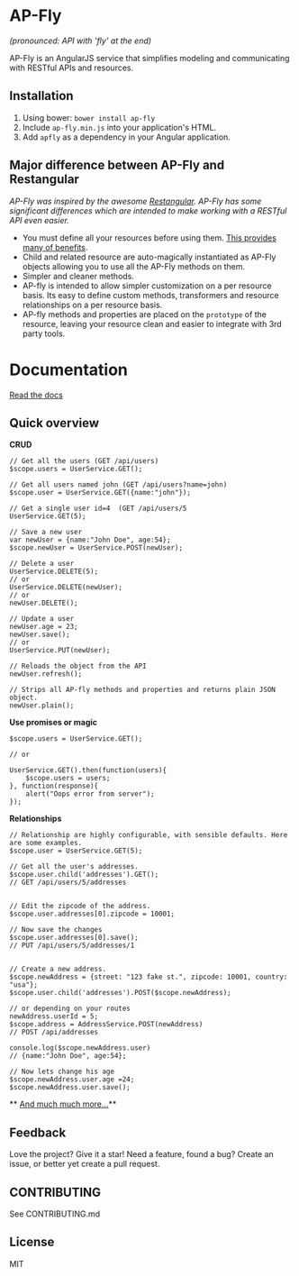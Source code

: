 # AP-Fly
*(pronounced: API with 'fly' at the end)*

AP-Fly is an AngularJS service that simplifies modeling and communicating with RESTful APIs and resources.


## Installation
1. Using bower:  `bower install ap-fly`
2. Include `ap-fly.min.js` into your application's HTML.
3. Add `apfly` as a dependency in your Angular application.


## Major difference between AP-Fly and Restangular
*AP-Fly was inspired by the awesome [Restangular](https://github.com/mgonto/restangular). AP-Fly has some significant differences which are intended to make working with a RESTful API even easier.*

* You must define all your resources before using them. [This provides many of benefits]().
* Child and related resource are auto-magically instantiated as AP-Fly objects allowing you to use all the AP-Fly methods on them.
* Simpler and cleaner methods.
* AP-fly is intended to allow simpler customization on a per resource basis. Its easy to define custom methods, transformers and resource relationships on a per resource basis.
* AP-fly methods and properties are placed on the `prototype` of the resource, leaving your resource clean and easier to integrate with 3rd party tools.


# Documentation
[Read the docs]()

## Quick overview
**CRUD**
```
// Get all the users (GET /api/users)
$scope.users = UserService.GET();

// Get all users named john (GET /api/users?name=john)
$scope.user = UserService.GET({name:"john"});

// Get a single user id=4  (GET /api/users/5
UserService.GET(5);

// Save a new user
var newUser = {name:"John Doe", age:54};
$scope.newUser = UserService.POST(newUser);

// Delete a user
UserService.DELETE(5);
// or
UserService.DELETE(newUser);
// or
newUser.DELETE();

// Update a user
newUser.age = 23;
newUser.save();
// or
UserService.PUT(newUser);

// Reloads the object from the API
newUser.refresh();

// Strips all AP-fly methods and properties and returns plain JSON object.
newUser.plain();
```



**Use promises or magic**
```
$scope.users = UserService.GET();

// or

UserService.GET().then(function(users){
    $scope.users = users;
}, function(response){
    alert("Oops error from server");
});
```



**Relationships**
```
// Relationship are highly configurable, with sensible defaults. Here are some examples.
$scope.user = UserService.GET(5);

// Get all the user's addresses.
$scope.user.child('addresses').GET();
// GET /api/users/5/addresses


// Edit the zipcode of the address.
$scope.user.addresses[0].zipcode = 10001;

// Now save the changes
$scope.user.addresses[0].save();
// PUT /api/users/5/addresses/1


// Create a new address.
$scope.newAddress = {street: "123 fake st.", zipcode: 10001, country: "usa"};
$scope.user.child('addresses').POST($scope.newAddress);

// or depending on your routes
newAddress.userId = 5;
$scope.address = AddressService.POST(newAddress)
// POST /api/addresses

console.log($scope.newAddress.user)
// {name:"John Doe", age:54};

// Now lets change his age
$scope.newAddress.user.age =24;
$scope.newAddress.user.save();
```

** [And much much more...]()**


## Feedback
Love the project? Give it a star! Need a feature, found a bug? Create an issue, or better yet create a pull request.


## CONTRIBUTING
See CONTRIBUTING.md

## License
MIT
